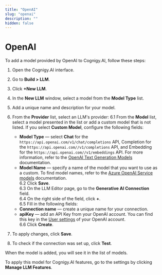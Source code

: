 ```yaml
---
title: "OpenAI"
slug: "openai"
description: ""
hidden: false
---
```


# OpenAI

To add a model provided by OpenAI to Cognigy.AI, follow these steps:

1. Open the Cognigy.AI interface.
2. Go to **Build > LLM**.
3. Click **+New LLM**.
4. In the **New LLM** window, select a model from the **Model Type** list.
5. Add a unique name and description for your model.
6. From the **Provider** list, select an LLM's provider:
6.1 From the **Model** list, select a model presented in the list or add a custom model that is not listed. If you select **Custom Model**, configure the following fields:<br>
   - **Model Type** — select **Chat** for the `https://api.openai.com/v1/chat/completions` API, Completion for the `https://api.openai.com//v1/completions` API, and Embedding for the `https://api.openai.com//v1/embeddings` API. For more information, refer to the [OpenAI Text Generation Models](https://platform.openai.com/docs/guides/text-generation) documentation.<br>
   - **Model Name** — specify a name of the model that you want to use as a custom. To find model names, refer to the [Azure OpenAI Service models](https://learn.microsoft.com/en-us/azure/ai-services/openai/concepts/models) documentation.<br>
     6.2 Click **Save**.<br>
     6.3 On the LLM Editor page, go to the **Generative AI Connection** field.<br>
     6.4 On the right side of the field, click **+**.<br>
     6.5 Fill in the following fields:<br>
   - **Connection name** — create a unique name for your connection.<br>
   - **apiKey** — add an API Key from your OpenAI account. You can find this key in the [User settings](https://help.openai.com/en/articles/4936850-where-do-i-find-my-secret-api-key) of your OpenAI account.<br>
     6.6 Click **Create**.<br>

7. To apply changes, click **Save**.
8. To check if the connection was set up, click **Test**.

When the model is added, you will see it in the list of models.

To apply this model for Cognigy.AI features, go to the settings by clicking **Manage LLM Features**.